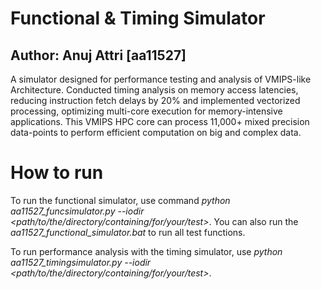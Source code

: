# Functional & Timing Simulator
## Author: Anuj Attri [aa11527]
A simulator designed for performance testing and analysis of VMIPS-like Architecture. 
Conducted timing analysis on memory access latencies, reducing instruction fetch delays by 20% and implemented vectorized processing, optimizing multi-core execution for memory-intensive applications.
This VMIPS HPC core can process 11,000+ mixed precision data-points to perform efficient computation on big and complex data.


# How to run
To run the functional simulator, use command *python aa11527_funcsimulator.py --iodir <path/to/the/directory/containing/for/your/test>*. You can also run the *aa11527_functional_simulator.bat* to run all test functions.

To run performance analysis with the timing simulator, use *python aa11527_timingsimulator.py --iodir <path/to/the/directory/containing/for/your/test>*.
